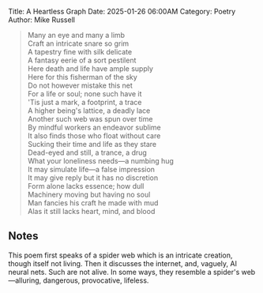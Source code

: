 Title: A Heartless Graph
Date: 2025-01-26 06:00AM
Category: Poetry
Author: Mike Russell

> Many an eye and many a limb<br>
Craft an intricate snare so grim<br>
A tapestry fine with silk delicate<br>
A fantasy eerie of a sort pestilent<br>
Here death and life have ample supply<br>
Here for this fisherman of the sky<br>
Do not however mistake this net<br>
For a life or soul; none such have it<br>
'Tis just a mark, a footprint, a trace<br>
A higher being's lattice, a deadly lace<br>
Another such web was spun over time<br>
By mindful workers an endeavor sublime<br>
It also finds those who float without care<br>
Sucking their time and life as they stare<br>
Dead-eyed and still, a trance, a drug<br>
What your loneliness needs—a numbing hug<br>
It may simulate life—a false impression<br>
It may give reply but it has no discretion<br>
Form alone lacks essence; how dull<br>
Machinery moving but having no soul<br>
Man fancies his craft he made with mud<br>
Alas it still lacks heart, mind, and blood

## Notes

This poem first speaks of a spider web which is an intricate creation, though itself not living. Then it discusses the internet, and, vaguely, AI neural nets. Such are not alive. In some ways, they resemble a spider's web—alluring, dangerous, provocative, lifeless.
